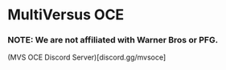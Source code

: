 # MultiVersus OCE 

### NOTE: We are not affiliated with Warner Bros or PFG.

(MVS OCE Discord Server)[discord.gg/mvsoce]
